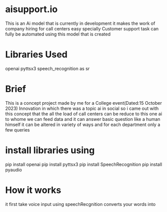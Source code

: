 # aisupport.io
This is an Ai model that is currently in development it makes the work of company hiring for call centers easy specially Customer support task can fully be automated using this model that is created
# Libraries Used
openai
pyttsx3 
speech_recognition as sr

# Brief
This is a concept project made by me for a College event(Dated:15 October 2023) Innovation in which there was a topic ai in social so i came out with this concept that the all the load of call centers can be reduce to this one ai to whome we can feed data and it can answer basic question like a human himself it can be altered in variety of ways and for each department only a few queries 
# install libraries using
pip install openai
pip install pyttsx3
pip install SpeechRecognition
pip install pyaudio

# How it works
it first take voice input using speechRecgnition
converts your words into 
